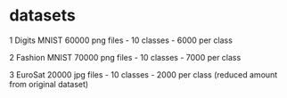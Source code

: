 # datasets

1 Digits MNIST
60000 png files - 10 classes - 6000 per class

2 Fashion MNIST
70000 png files - 10 classes - 7000 per class

3 EuroSat
20000 jpg files - 10 classes - 2000 per class (reduced amount from original dataset)
